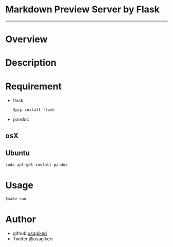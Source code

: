 # Markdown Preview Server by Flask

---

# Overview


# Description


# Requirement
* flask  
  ```
  $pip install flask
  ```
* pandoc

## osX

## Ubuntu
```
sudo apt-get install pandoc
```

# Usage
```
$make run
```

# Author
* github [usagikeri](https://github.com/usagikeri)
* Twitter @usagikeri
